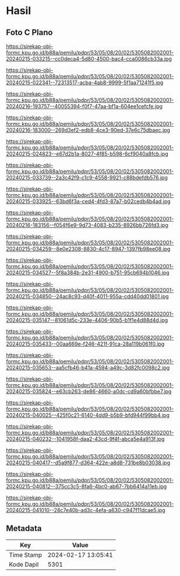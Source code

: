 # Hasil

## Foto C Plano

https://sirekap-obj-formc.kpu.go.id/b88a/pemilu/pdpr/53/05/08/20/02/5305082002001-20240215-033215--cc0deca4-5d80-4500-bac4-cca0086cb33a.jpg

https://sirekap-obj-formc.kpu.go.id/b88a/pemilu/pdpr/53/05/08/20/02/5305082002001-20240215-022341--72313517-acba-4ab8-9999-5f1aa71241f5.jpg

https://sirekap-obj-formc.kpu.go.id/b88a/pemilu/pdpr/53/05/08/20/02/5305082002001-20240216-193757--40055394-f0f7-47aa-bf1a-604ee1cefcfe.jpg

https://sirekap-obj-formc.kpu.go.id/b88a/pemilu/pdpr/53/05/08/20/02/5305082002001-20240216-183000--269d3ef2-edb8-4ce3-90ed-37e6c75dbaec.jpg

https://sirekap-obj-formc.kpu.go.id/b88a/pemilu/pdpr/53/05/08/20/02/5305082002001-20240215-024823--e67d2b1a-8027-4f85-b598-6cf9040a8fcb.jpg

https://sirekap-obj-formc.kpu.go.id/b88a/pemilu/pdpr/53/05/08/20/02/5305082002001-20240215-033739--2a3c42f9-c1c9-4558-9921-c88bdefdb576.jpg

https://sirekap-obj-formc.kpu.go.id/b88a/pemilu/pdpr/53/05/08/20/02/5305082002001-20240215-033925--63bd6f3a-ced4-4fd3-87a7-b02cedb4b4ad.jpg

https://sirekap-obj-formc.kpu.go.id/b88a/pemilu/pdpr/53/05/08/20/02/5305082002001-20240216-183156--f054f6e9-9d73-4083-b235-8926bb726fd3.jpg

https://sirekap-obj-formc.kpu.go.id/b88a/pemilu/pdpr/53/05/08/20/02/5305082002001-20240215-034259--8e0e2308-8830-4c17-8947-1397fb98ee08.jpg

https://sirekap-obj-formc.kpu.go.id/b88a/pemilu/pdpr/53/05/08/20/02/5305082002001-20240215-034527--5f8a384b-2e31-4900-b751-95cb694b1046.jpg

https://sirekap-obj-formc.kpu.go.id/b88a/pemilu/pdpr/53/05/08/20/02/5305082002001-20240215-034850--24ac8c93-d40f-4011-955a-cdd40dd01801.jpg

https://sirekap-obj-formc.kpu.go.id/b88a/pemilu/pdpr/53/05/08/20/02/5305082002001-20240215-035147--81061d5c-233e-4406-90b5-b1f1e4d88d4d.jpg

https://sirekap-obj-formc.kpu.go.id/b88a/pemilu/pdpr/53/05/08/20/02/5305082002001-20240215-035433--00aa669e-f246-421f-91ca-28a119b061f0.jpg

https://sirekap-obj-formc.kpu.go.id/b88a/pemilu/pdpr/53/05/08/20/02/5305082002001-20240215-035653--aa5cfb46-b41a-4594-a49c-3d82fc0098c2.jpg

https://sirekap-obj-formc.kpu.go.id/b88a/pemilu/pdpr/53/05/08/20/02/5305082002001-20240215-035824--e63cb263-de86-4660-a0dc-cd9a60bfbbe7.jpg

https://sirekap-obj-formc.kpu.go.id/b88a/pemilu/pdpr/53/05/08/20/02/5305082002001-20240215-040025--425f0c21-6140-4dd9-b5b9-bfd944f99bb4.jpg

https://sirekap-obj-formc.kpu.go.id/b88a/pemilu/pdpr/53/05/08/20/02/5305082002001-20240215-040232--1041958f-daa2-43cd-9f4f-abca5e4a913f.jpg

https://sirekap-obj-formc.kpu.go.id/b88a/pemilu/pdpr/53/05/08/20/02/5305082002001-20240215-040417--d5a9f877-d364-422e-a8d8-731be8b03038.jpg

https://sirekap-obj-formc.kpu.go.id/b88a/pemilu/pdpr/53/05/08/20/02/5305082002001-20240215-040812--375cc3c5-8fa6-4bc0-ab67-7bb6414a11eb.jpg

https://sirekap-obj-formc.kpu.go.id/b88a/pemilu/pdpr/53/05/08/20/02/5305082002001-20240215-041010--28c7e40b-ad3c-4efa-a630-c947f11dcae5.jpg


## Metadata

| Key        | Value               |
| ---------- | ------------------- |
| Time Stamp | 2024-02-17 13:05:41 |
| Kode Dapil | 5301                |



